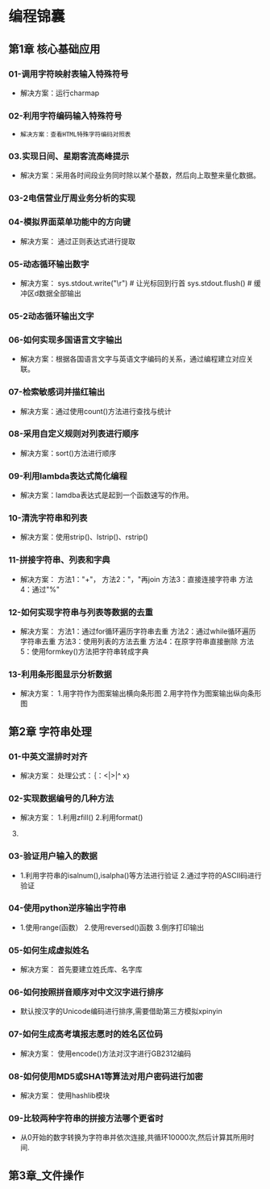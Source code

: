 # 编程锦囊

## 第1章 核心基础应用

### 01-调用字符映射表输入特殊符号

- 解决方案：运行charmap

### 02-利用字符编码输入特殊符号

-     解决方案：查看HTML特殊字符编码对照表

### 03.实现日间、星期客流高峰提示

- 解决方案：采用各时间段业务同时除以某个基数，然后向上取整来量化数据。

### 03-2电信营业厅周业务分析的实现

### 04-模拟界面菜单功能中的方向键

- 解决方案：
通过正则表达式进行提取

### 05-动态循环输出数字

- 解决方案：
    sys.stdout.write("\r")        # 让光标回到行首
    sys.stdout.flush()            # 缓冲区d数据全部输出

### 05-2动态循环输出文字

###  06-如何实现多国语言文字输出

- 解决方案：根据各国语言文字与英语文字编码的关系，通过编程建立对应关联。

### 07-检索敏感词并描红输出

- 解决方案：通过使用count()方法进行查找与统计

### 08-采用自定义规则对列表进行顺序

- 解决方案：sort()方法进行顺序

### 09-利用lambda表达式简化编程

- 解决方案：lamdba表达式是起到一个函数速写的作用。

### 10-清洗字符串和列表

- 解决方案：使用strip()、lstrip()、rstrip()

### 11-拼接字符串、列表和字典

- 解决方案：
方法1："+"，
方法2："，"再join 
方法3：直接连接字符串
方法4：通过"%"

### 12-如何实现字符串与列表等数据的去重

- 解决方案：
方法1：通过for循环遍历字符串去重
方法2：通过while循环遍历字符串去重
方法3：使用列表的方法去重
方法4：在原字符串直接删除
方法5：使用formkey()方法把字符串转成字典

### 13-利用条形图显示分析数据

- 解决方案：
1.用字符作为图案输出横向条形图
2.用字符作为图案输出纵向条形图

## 第2章 字符串处理

### 01-中英文混排时对齐

- 解决方案：
处理公式：｛：<|>|^ x｝

### 02-实现数据编号的几种方法

- 解决方案：
1.利用zfill()
2.利用format()
3.

### 03-验证用户输入的数据

- 1.利用字符串的isalnum(),isalpha()等方法进行验证
2.通过字符的ASCII码进行验证

### 04-使用python逆序输出字符串

- 1.使用range(函数）
2.使用reversed()函数
3.倒序打印输出

### 05-如何生成虚拟姓名

- 解决方案：
首先要建立姓氏库、名字库

### 06-如何按照拼音顺序对中文汉字进行排序

- 默认按汉字的Unicode编码进行排序,需要借助第三方模拟xpinyin

### 07-如何生成高考填报志愿时的姓名区位码

- 解决方案：
使用encode()方法对汉字进行GB2312编码

### 08-如何使用MD5或SHA1等算法对用户密码进行加密

- 解决方案：
使用hashlib模块

### 09-比较两种字符串的拼接方法哪个更省时

- 从0开始的数字转换为字符串并依次连接,共循环10000次,然后计算其所用时间.

## 第3章_文件操作

